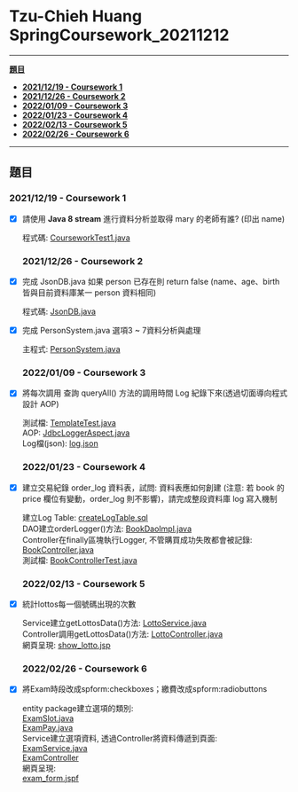 # Tzu-Chieh Huang SpringCoursework_20211212

---

[**題目**](#題目)

- [**2021/12/19 - Coursework 1**](#20211219---coursework-1)
- [**2021/12/26 - Coursework 2**](#20211226---coursework-2)
- [**2022/01/09 - Coursework 3**](#20220109---coursework-3)
- [**2022/01/23 - Coursework 4**](#20220123---coursework-4)
- [**2022/02/13 - Coursework 5**](#20220213---coursework-5)
- [**2022/02/26 - Coursework 6**](#20220226---coursework-6)


---

## 題目

### 2021/12/19 - Coursework 1

- [x] 請使用 **Java 8 stream** 進行資料分析並取得 mary 的老師有誰? (印出 name)

  程式碼: [CourseworkTest1.java](https://github.com/BazziHuang/SpringCoursework_20211212/blob/main/src/test/java/pers/tzuchiehhuang/coursework/SpringCoreCoursework_20211212/coursework_1/CourseworkTest1.java)

  ### 2021/12/26 - Coursework 2

- [x] 完成 JsonDB.java 如果 person 已存在則 return false (name、age、birth 皆與目前資料庫某一 person 資料相同)

  程式碼: [JsonDB.java](https://github.com/BazziHuang/SpringCoursework_20211212/blob/main/src/main/java/pers/tzuchiehhuang/coursework/SpringCoreCoursework_20211212/coursework_2/database/JsonDB.java)

- [x] 完成 PersonSystem.java 選項3 ~ 7資料分析與處理

  主程式: [PersonSystem.java](https://github.com/BazziHuang/SpringCoursework_20211212/blob/main/src/main/java/pers/tzuchiehhuang/coursework/SpringCoreCoursework_20211212/coursework_2/PersonSystem.java)

  ### 2022/01/09 - Coursework 3

- [x] 將每次調用 查詢 queryAll() 方法的調用時間 Log 紀錄下來(透過切面導向程式設計 AOP)

  測試檔: [TemplateTest.java](https://github.com/BazziHuang/SpringCoursework_20211212/blob/main/src/test/java/pers/tzuchiehhuang/coursework/SpringCoreCoursework_20211212/coursework_3/jdbc/template/TemplateTest.java)  
  AOP: [JdbcLoggerAspect.java](https://github.com/BazziHuang/SpringCoursework_20211212/blob/main/src/main/java/pers/tzuchiehhuang/coursework/SpringCoreCoursework_20211212/coursework_3/jdbc/logger/JdbcLoggerAspect.java)  
  Log檔(json): [log.json](https://github.com/BazziHuang/SpringCoursework_20211212/blob/main/src/main/java/pers/tzuchiehhuang/coursework/SpringCoreCoursework_20211212/coursework_3/jdbc/logger/log.json)

  ### 2022/01/23 - Coursework 4

- [x] 建立交易紀錄 order_log 資料表，試問: 資料表應如何創建 (注意: 若 book 的 price 欄位有變動，order_log 則不影響)，請完成整段資料庫 log 寫入機制

  建立Log Table: [createLogTable.sql](https://github.com/BazziHuang/SpringCoursework_20211212/blob/main/src/main/java/pers/tzuchiehhuang/coursework/SpringCoreCoursework_20211212/coursework_4/tx/sql/createLogTable.sql)  
  DAO建立orderLogger()方法: [BookDaoImpl.java](https://github.com/BazziHuang/SpringCoursework_20211212/blob/main/src/main/java/pers/tzuchiehhuang/coursework/SpringCoreCoursework_20211212/coursework_4/tx/dao/BookDaoImpl.java)  
  Controller在finally區塊執行Logger, 不管購買成功失敗都會被記錄: [BookController.java](https://github.com/BazziHuang/SpringCoursework_20211212/blob/main/src/main/java/pers/tzuchiehhuang/coursework/SpringCoreCoursework_20211212/coursework_4/tx/controller/BookController.java)  
  測試檔: [BookControllerTest.java](https://github.com/BazziHuang/SpringCoursework_20211212/blob/main/src/test/java/pers/tzuchiehhuang/coursework/SpringCoreCoursework_20211212/coursework_4/tx/controller/BookControllerTest.java)

  ### 2022/02/13 - Coursework 5

- [x] 統計lottos每一個號碼出現的次數

  Service建立getLottosData()方法: [LottoService.java](https://github.com/BazziHuang/SpringCoursework_20211212/blob/main/src/main/java/pers/tzuchiehhuang/coursework/SpringmvcCoursework_20220213/coursework_5/case02/service/LottoService.java)  
  Controller調用getLottosData()方法: [LottoController.java](https://github.com/BazziHuang/SpringCoursework_20211212/blob/main/src/main/java/pers/tzuchiehhuang/coursework/SpringmvcCoursework_20220213/coursework_5/case02/controller/LottoController.java)  
  網頁呈現: [show_lotto.jsp](https://github.com/BazziHuang/SpringCoursework_20211212/blob/main/src/main/webapp/WEB-INF/views/case02/show_lotto.jsp)  

  ### 2022/02/26 - Coursework 6

- [x] 將Exam時段改成spform:checkboxes；繳費改成spform:radiobuttons

  entity package建立選項的類別:  
    [ExamSlot.java](https://github.com/BazziHuang/SpringCoursework_20211212/blob/main/src/main/java/pers/tzuchiehhuang/coursework/SpringmvcCoursework_20220213/coursework_6/case03/entity/ExamSlot.java)  
    [ExamPay.java](https://github.com/BazziHuang/SpringCoursework_20211212/blob/main/src/main/java/pers/tzuchiehhuang/coursework/SpringmvcCoursework_20220213/coursework_6/case03/entity/ExamPay.java)  
  Service建立選項資料, 透過Controller將資料傳遞到頁面:  
    [ExamService.java](https://github.com/BazziHuang/SpringCoursework_20211212/blob/main/src/main/java/pers/tzuchiehhuang/coursework/SpringmvcCoursework_20220213/coursework_6/case03/service/ExamService.java)  
    [ExamController](https://github.com/BazziHuang/SpringCoursework_20211212/blob/main/src/main/java/pers/tzuchiehhuang/coursework/SpringmvcCoursework_20220213/coursework_6/case03/controller/ExamController.java)  
  網頁呈現:  
    [exam_form.jspf](https://github.com/BazziHuang/SpringCoursework_20211212/blob/main/src/main/webapp/WEB-INF/views/case03/exam_form.jspf)  



